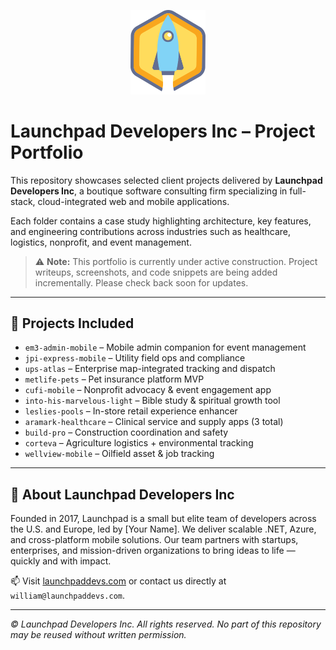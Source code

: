 <p align="center">
  <img src="launchpaddevs-logo.png" alt="Launchpad Developers" width="120" />
</p>

# Launchpad Developers Inc – Project Portfolio

This repository showcases selected client projects delivered by **Launchpad Developers Inc**, a boutique software consulting firm specializing in full-stack, cloud-integrated web and mobile applications.

Each folder contains a case study highlighting architecture, key features, and engineering contributions across industries such as healthcare, logistics, nonprofit, and event management.

> ⚠️ **Note:** This portfolio is currently under active construction. Project writeups, screenshots, and code snippets are being added incrementally. Please check back soon for updates.

---

## 📂 Projects Included

- `em3-admin-mobile` – Mobile admin companion for event management
- `jpi-express-mobile` – Utility field ops and compliance
- `ups-atlas` – Enterprise map-integrated tracking and dispatch
- `metlife-pets` – Pet insurance platform MVP
- `cufi-mobile` – Nonprofit advocacy & event engagement app
- `into-his-marvelous-light` – Bible study & spiritual growth tool
- `leslies-pools` – In-store retail experience enhancer
- `aramark-healthcare` – Clinical service and supply apps (3 total)
- `build-pro` – Construction coordination and safety
- `corteva` – Agriculture logistics + environmental tracking
- `wellview-mobile` – Oilfield asset & job tracking

---

## 📌 About Launchpad Developers Inc

Founded in 2017, Launchpad is a small but elite team of developers across the U.S. and Europe, led by [Your Name]. We deliver scalable .NET, Azure, and cross-platform mobile solutions. Our team partners with startups, enterprises, and mission-driven organizations to bring ideas to life — quickly and with impact.

📫 Visit [launchpaddevs.com](https://launchpaddevs.com) or contact us directly at `william@launchpaddevs.com`.

---

_© Launchpad Developers Inc. All rights reserved. No part of this repository may be reused without written permission._
